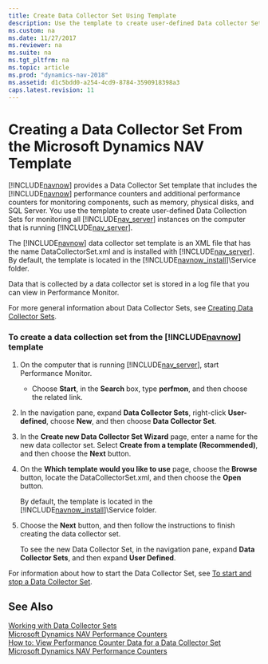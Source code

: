 ```yaml
---
title: Create Data Collector Set Using Template
description: Use the template to create user-defined Data collector Set for monitoring all Server instances on the computer that is running Dynamics NAV Server. 
ms.custom: na
ms.date: 11/27/2017
ms.reviewer: na
ms.suite: na
ms.tgt_pltfrm: na
ms.topic: article
ms.prod: "dynamics-nav-2018"
ms.assetid: d1c5bdd0-a254-4cd9-8784-3590918398a3
caps.latest.revision: 11
---
```

# Creating a Data Collector Set From the Microsoft Dynamics NAV Template
[!INCLUDE[navnow](includes/navnow_md.md)] provides a Data Collector Set template that includes the [!INCLUDE[navnow](includes/navnow_md.md)] performance counters and additional performance counters for monitoring components, such as memory, physical disks, and SQL Server. You use the template to create user-defined Data Collection Sets for monitoring all [!INCLUDE[nav_server](includes/nav_server_md.md)] instances on the computer that is running [!INCLUDE[nav_server](includes/nav_server_md.md)].  
  
 The [!INCLUDE[navnow](includes/navnow_md.md)] data collector set template is an XML file that has the name DataCollectorSet.xml and is installed with [!INCLUDE[nav_server](includes/nav_server_md.md)]. By default, the template is located in the [!INCLUDE[navnow_install](includes/navnow_install_md.md)]\\Service folder.  
  
 Data that is collected by a data collector set is stored in a log file that you can view in Performance Monitor.  
  
 For more general information about Data Collector Sets, see [Creating Data Collector Sets](http://technet.microsoft.com/en-us/library/cc749337.aspx).  
  
### To create a data collection set from the [!INCLUDE[navnow](includes/navnow_md.md)] template  
  
1.  On the computer that is running [!INCLUDE[nav_server](includes/nav_server_md.md)], start Performance Monitor.  
  
    -   Choose **Start**, in the **Search** box, type **perfmon**, and then choose the related link.  
  
2.  In the navigation pane, expand **Data Collector Sets**, right-click **User-defined**, choose **New**, and then choose **Data Collector Set**.  
  
3.  In the **Create new Data Collector Set Wizard** page, enter a name for the new data collector set. Select **Create from a template \(Recommended\)**, and then choose the **Next** button.  
  
4.  On the **Which template would you like to use** page, choose the **Browse** button, locate the DataCollectorSet.xml, and then choose the **Open** button.  
  
     By default, the template is located in the [!INCLUDE[navnow_install](includes/navnow_install_md.md)]\\Service folder.  
  
5.  Choose the **Next** button, and then follow the instructions to finish creating the data collector set.  
  
     To see the new Data Collector Set, in the navigation pane, expand **Data Collector Sets**, and then expand **User Defined**.  
  
 For information about how to start the Data Collector Set, see [To start and stop a Data Collector Set](How-to--Create-a-Data-Collector-for-Microsoft-Dynamics-NAV-Performance-Counters.md#StartDataCollectorSet).  
  
## See Also  
 [Working with Data Collector Sets](Working-with-Data-Collector-Sets.md)   
 [Microsoft Dynamics NAV Performance Counters](Microsoft-Dynamics-NAV-Performance-Counters.md)   
 [How to: View Performance Counter Data for a Data Collector Set](How-to--View-Performance-Counter-Data-for-a-Data-Collector-Set.md)   
 [Microsoft Dynamics NAV Performance Counters](Microsoft-Dynamics-NAV-Performance-Counters.md)